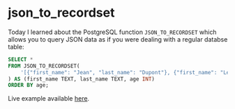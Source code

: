# json_to_recordset

Today I learned about the PostgreSQL function `JSON_TO_RECORDSET` which allows you to query JSON data as if you were dealing with a regular databse table:
```sql
SELECT *
FROM JSON_TO_RECORDSET(
	'[{"first_name": "Jean", "last_name": "Dupont"}, {"first_name": "Lea", "last_name": "Dupontel", "age": 23}]' 
) AS (first_name TEXT, last_name TEXT, age INT)
ORDER BY age;
```

Live example available [here](https://www.db-fiddle.com/f/hHmoCMkYhUSJmtaaBbfaU4/2). 
